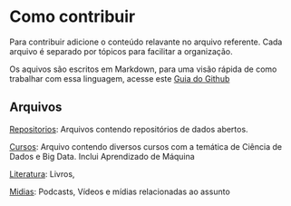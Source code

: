 # Como contribuir
Para contribuir adicione o conteúdo relavante no arquivo referente. Cada arquivo é separado por tópicos para facilitar a organização. 

Os aquivos são escritos em Markdown, para uma visão rápida de como trabalhar com essa linguagem, acesse este [Guia do Github](https://guides.github.com/features/mastering-markdown/)

## Arquivos

[Repositorios](Repositorios.md): Arquivos contendo repositórios de dados abertos. 

[Cursos](Cursos.md): Arquivo contendo diversos cursos com a temática de Ciência de Dados e Big Data. Inclui Aprendizado de Máquina

[Literatura](Literatura.md): Livros, 

[Midias](midias.md): Podcasts, Vídeos e mídias relacionadas ao assunto
